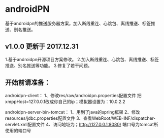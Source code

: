 # androidPN

基于androidpn的推送服务器方案，加入断线重连、心跳包、离线推送、标签推送、别名推送。

## v1.0.0 更新于 2017.12.31

 1.基于androidpn开源项目方案修改。
 2.加入断线重连、心跳包、离线推送、标签推送、别名推送等功能。
 3.修复了若干问题。

## 开始前请准备：

 androidpn-client：
 1、修改res/raw/androidpn.properties配置文件
 把xmppHost=127.0.0.1改成你自己的ip；模拟器设置为：10.0.2.2

 androidpn-server-bin-tomcat：
 1、用到了java的spring框架
 2、修改resources/jdbc.properties配置文件
 3、查看WebRoot/WEB-INF/dispatcher-servlet.xml配置文件
 4、访问地址为；http://127.0.0.1:8080/ 端口号为tomcat所使用的端口号

